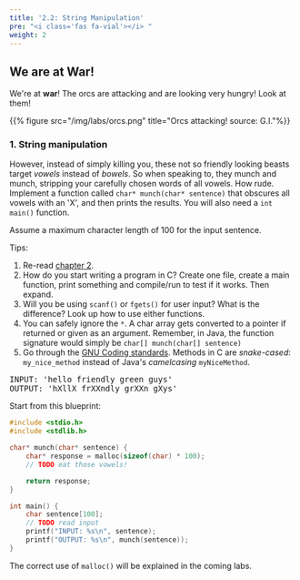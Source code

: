 ```yaml
---
title: '2.2: String Manipulation'
pre: "<i class='fas fa-vial'></i> "
weight: 2
---
```


## We are at War!

We're at **war**! The orcs are attacking and are looking very hungry! Look at them! 

{{% figure src="/img/labs/orcs.png" title="Orcs attacking! source: G.I."%}}

### 1. String manipulation

However, instead of simply killing you, these not so friendly looking beasts target _vowels_ instead of _bowels_. So when speaking to, they munch and munch, stripping your carefully chosen words of all vowels. How rude. Implement a function called `char* munch(char* sentence)` that obscures all vowels with an 'X', and then prints the results. You will also need a `int main()` function. 

Assume a maximum character length of 100 for the input sentence.

Tips:

1. Re-read [chapter 2](/ch2-c/).
2. How do you start writing a program in C? Create one file, create a main function, print something and compile/run to test if it works. Then expand. 
3. Will you be using `scanf()` or `fgets()` for user input? What is the difference? Look up how to use either functions. 
4. You can safely ignore the `*`. A char array gets converted to a pointer if returned or given as an argument. Remember, in Java, the function signature would simply be `char[] munch(char[] sentence)`
5. Go through the [GNU Coding standards](https://www.gnu.org/prep/standards/html_node/Writing-C.html). Methods in C are _snake-cased_: `my_nice_method` instead of Java's _camelcasing_ `myNiceMethod`.

<pre>
INPUT: 'hello friendly green guys'
OUTPUT: 'hXllX frXXndly grXXn gXys'
</pre>

Start from this blueprint:

```C
#include <stdio.h>
#include <stdlib.h>

char* munch(char* sentence) {
    char* response = malloc(sizeof(char) * 100);
    // TODO eat those vowels!

    return response;
}

int main() {
    char sentence[100];
    // TODO read input
    printf("INPUT: %s\n", sentence);
    printf("OUTPUT: %s\n", munch(sentence));
}
```

The correct use of `malloc()` will be explained in the coming labs.
